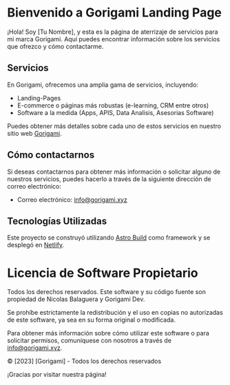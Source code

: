 # Bienvenido a Gorigami Landing Page

¡Hola! Soy [Tu Nombre], y esta es la página de aterrizaje de servicios para mi marca Gorigami. Aquí puedes encontrar información sobre los servicios que ofrezco y cómo contactarme.

## Servicios

En Gorigami, ofrecemos una amplia gama de servicios, incluyendo:

- Landing-Pages
- E-commerce o páginas más robustas (e-learning, CRM entre otros)
- Software a la medida (Apps, APIS, Data Analisis, Asesorias Software)

Puedes obtener más detalles sobre cada uno de estos servicios en nuestro sitio web [Gorigami](https://www.gorigami.xyz).

## Cómo contactarnos

Si deseas contactarnos para obtener más información o solicitar alguno de nuestros servicios, puedes hacerlo a través de la siguiente dirección de correo electrónico:

- Correo electrónico: [info@gorigami.xyz](mailto:info@gorigami.xyz)

## Tecnologías Utilizadas

Este proyecto se construyó utilizando [Astro Build](https://astro.build/) como framework y se desplegó en [Netlify](https://www.netlify.com/).

# Licencia de Software Propietario

Todos los derechos reservados. Este software y su código fuente son propiedad de Nicolas Balaguera y Gorigami Dev.

Se prohíbe estrictamente la redistribución y el uso en copias no autorizadas de este software, ya sea en su forma original o modificada.

Para obtener más información sobre cómo utilizar este software o para solicitar permisos, comuníquese con nosotros a través de [info@gorigami.xyz](mailto:info@gorigami.xyz).

© [2023] [Gorigami] - Todos los derechos reservados

¡Gracias por visitar nuestra página!